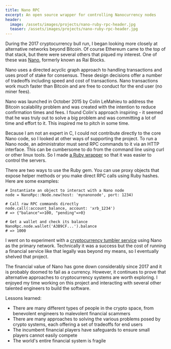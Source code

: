```yaml
---
title: Nano RPC
excerpt: An open source wrapper for controlling Nanocurrency nodes
header:
  image: /assets/images/projects/nano-ruby-rpc-header.jpg
  teaser: /assets/images/projects/nano-ruby-rpc-header.jpg
---
```


During the 2017 cryptocurrency bull run, I began looking more closely at alternative networks beyond Bitcoin. Of course Ethereum came to the top of that stack, but there were several others that piqued my interest. One of these was [Nano](https://en.wikipedia.org/wiki/Nano_(cryptocurrency)), formerly known as Rai Blocks.

Nano uses a directed acyclic graph approach to handling transactions and uses proof of stake for consensus. These design decisions offer a number of tradeoffs including speed and cost of transactions. Nano transactions work much faster than Bitcoin and are free to conduct for the end user (no miner fees).

Nano was launched in October 2015 by Colin LeMahieu to address the Bitcoin scalability problem and was created with the intention to reduce confirmation times and fees. I found Colin's approach inspiring - it seemed that he was truly out to solve a big problem and was committing a lot of time and effort to it. This inspired me to pitch in some time.

Because I am not an expert in C, I could not contribute directly to the core Nano code, so I looked at other ways of supporting the project. To run a Nano node, an administrator must send RPC commands to it via an HTTP interface. This can be cumbersome to do from the command line using curl or other linux tools. So I made [a Ruby wrapper](https://github.com/jcraigk/ruby_nano_rpc) so that it was easier to control the servers.

There are two ways to use the Ruby gem. You can use proxy objects that expose helper methods or you make direct RPC calls using Ruby hashes. Here are some examples:

```
# Instantiate an object to interact with a Nano node
node = NanoRpc::Node.new(host: 'mynanonode', port: 1234)

# Call raw RPC commands directly
node.call(:account_balance, account: 'xrb_1234')
# => {"balance"=>100, "pending"=>0}

# Get a wallet and check its balance
NanoRpc.node.wallet('A3B9CF...').balance
# => 1000
```

I went on to experiment with a [cryptocurrency tumbler service](https://en.wikipedia.org/wiki/Cryptocurrency_tumbler) using Nano as the primary network. Technically it was a success but the cost of running a financial service like that legally was beyond my means, so I eventually shelved that project.

The financial value of Nano has gone down considerably since 2017 and it is probably doomed to fail as a currency. However, it continues to prove that alternative approaches to cryptocurrency systems are worth exploring. I enjoyed my time working on this project and interacting with several other talented engineers to build the software.

Lessons learned:
  * There are many different types of people in the crypto space, from benevolent engineers to malevolent financial scammers
  * There are many approaches to solving the various problems posed by crypto systems, each offering a set of tradeoffs for end users
  * The incumbent financial players have safeguards to ensure small players cannot easily compete
  * The world's entire financial system is fragile
